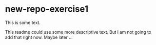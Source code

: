 # new-repo-exercise1

This is some text.

This readme could use some more descriptive text.
But I am not going to add that right now.
Maybe later ...
